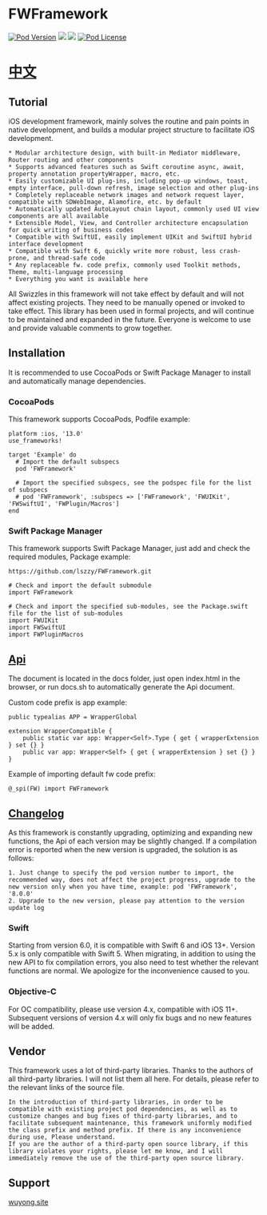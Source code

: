 # FWFramework

[![Pod Version](https://img.shields.io/cocoapods/v/FWFramework.svg?style=flat)](http://cocoadocs.org/docsets/FWFramework/)
[![](https://img.shields.io/endpoint?url=https%3A%2F%2Fswiftpackageindex.com%2Fapi%2Fpackages%2Flszzy%2FFWFramework%2Fbadge%3Ftype%3Dplatforms)](https://swiftpackageindex.com/lszzy/FWFramework)
[![](https://img.shields.io/endpoint?url=https%3A%2F%2Fswiftpackageindex.com%2Fapi%2Fpackages%2Flszzy%2FFWFramework%2Fbadge%3Ftype%3Dswift-versions)](https://swiftpackageindex.com/lszzy/FWFramework)
[![Pod License](https://img.shields.io/cocoapods/l/FWFramework.svg?style=flat)](https://github.com/lszzy/FWFramework/blob/master/LICENSE)

# [中文](https://github.com/lszzy/FWFramework/blob/master/README_CN.md)

## Tutorial
iOS development framework, mainly solves the routine and pain points in native development, and builds a modular project structure to facilitate iOS development. 

	* Modular architecture design, with built-in Mediator middleware, Router routing and other components
	* Supports advanced features such as Swift coroutine async, await, property annotation propertyWrapper, macro, etc.
	* Easily customizable UI plug-ins, including pop-up windows, toast, empty interface, pull-down refresh, image selection and other plug-ins
	* Completely replaceable network images and network request layer, compatible with SDWebImage, Alamofire, etc. by default
	* Automatically updated AutoLayout chain layout, commonly used UI view components are all available
	* Extensible Model, View, and Controller architecture encapsulation for quick writing of business codes
	* Compatible with SwiftUI, easily implement UIKit and SwiftUI hybrid interface development
    * Compatible with Swift 6, quickly write more robust, less crash-prone, and thread-safe code   
	* Any replaceable fw. code prefix, commonly used Toolkit methods, Theme, multi-language processing
	* Everything you want is available here

All Swizzles in this framework will not take effect by default and will not affect existing projects. They need to be manually opened or invoked to take effect. This library has been used in formal projects, and will continue to be maintained and expanded in the future. Everyone is welcome to use and provide valuable comments to grow together.

## Installation
It is recommended to use CocoaPods or Swift Package Manager to install and automatically manage dependencies.

### CocoaPods
This framework supports CocoaPods, Podfile example:

	platform :ios, '13.0'
	use_frameworks!

	target 'Example' do
	  # Import the default subspecs
	  pod 'FWFramework'
	  
	  # Import the specified subspecs, see the podspec file for the list of subspecs
	  # pod 'FWFramework', :subspecs => ['FWFramework', 'FWUIKit', 'FWSwiftUI', 'FWPlugin/Macros']
	end

### Swift Package Manager
This framework supports Swift Package Manager, just add and check the required modules, Package example:

	https://github.com/lszzy/FWFramework.git
	
	# Check and import the default submodule
	import FWFramework
	
	# Check and import the specified sub-modules, see the Package.swift file for the list of sub-modules
    import FWUIKit
	import FWSwiftUI
    import FWPluginMacros  

## [Api](https://fwframework.wuyong.site)
The document is located in the docs folder, just open index.html in the browser, or run docs.sh to automatically generate the Api document.

Custom code prefix is app example:

	public typealias APP = WrapperGlobal
	
	extension WrapperCompatible {
		public static var app: Wrapper<Self>.Type { get { wrapperExtension } set {} }
		public var app: Wrapper<Self> { get { wrapperExtension } set {} }
	}
    
Example of importing default fw code prefix:

	@_spi(FW) import FWFramework

## [Changelog](https://github.com/lszzy/FWFramework/blob/master/CHANGELOG.md)
As this framework is constantly upgrading, optimizing and expanding new functions, the Api of each version may be slightly changed. If a compilation error is reported when the new version is upgraded, the solution is as follows:

	1. Just change to specify the pod version number to import, the recommended way, does not affect the project progress, upgrade to the new version only when you have time, example: pod 'FWFramework', '8.0.0'
	2. Upgrade to the new version, please pay attention to the version update log

### Swift
Starting from version 6.0, it is compatible with Swift 6 and iOS 13+. Version 5.x is only compatible with Swift 5. When migrating, in addition to using the new API to fix compilation errors, you also need to test whether the relevant functions are normal. We apologize for the inconvenience caused to you.

### Objective-C
For OC compatibility, please use version 4.x, compatible with iOS 11+. Subsequent versions of version 4.x will only fix bugs and no new features will be added.

## Vendor
This framework uses a lot of third-party libraries. Thanks to the authors of all third-party libraries. I will not list them all here. For details, please refer to the relevant links of the source file.
 
	In the introduction of third-party libraries, in order to be compatible with existing project pod dependencies, as well as to customize changes and bug fixes of third-party libraries, and to facilitate subsequent maintenance, this framework uniformly modified the class prefix and method prefix. If there is any inconvenience during use, Please understand.
	If you are the author of a third-party open source library, if this library violates your rights, please let me know, and I will immediately remove the use of the third-party open source library. 

## Support
[wuyong.site](http://www.wuyong.site)
